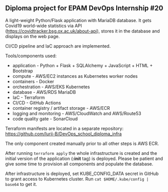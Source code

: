 ## Diploma project for EPAM DevOps Internship #20

A light-weight Python/Flask application with MariaDB database.
It gets Covid19 world-wide statistics via API (https://covidtracker.bsg.ox.ac.uk/about-api), stores it in the database and displays on the web page.

CI/CD pipeline and IaC approach are implemented. 

Tools/components used:
 * application - Python + Flask + SQLAlchemy + JavaScript + HTML + Bootstrap
 * compute - AWS/EC2 instances as Kubernetes worker nodes
 * containers - Docker
 * orchestration - AWS/EKS Kubernetes
 * database - AWS/RDS MariaDB
 * IaC - Terraform
 * CI/CD - GitHub Actions
 * container registry / artifact storage - AWS/ECR
 * logging and monitoring - AWS/CloudWatch and AWS/Route53
 * code quality gate - SonarCloud

Terraform manifests are located in a separate repository: https://github.com/Iurii-B/DevOps_school_diploma_infra

The only component created manually prior to all other steps is AWS ECR.

After running ```terraform apply``` the whole infrastructure is created and the initial version of the application (**:init** tag) is deployed.
Please be patient and give some time to provision all components and populate the database.

After infrastructure is deployed, set KUBE_CONFIG_DATA secret in GitHub to grant access to Kubernetes cluster. Run ```cat $HOME/.kube/config | base64``` to get it.